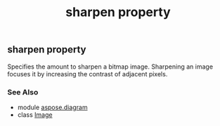 ﻿---
title: sharpen property
second_title: Aspose.Diagram for Python via .NET API References
description: 
type: docs
weight: 80
url: /python-net/aspose.diagram/image/sharpen/
is_root: false
---

## sharpen property


Specifies the amount to sharpen a bitmap image. Sharpening an image focuses it by increasing the contrast of adjacent pixels.

### See Also
* module [aspose.diagram](../../)
* class [Image](/diagram/python-net/aspose.diagram/image)
